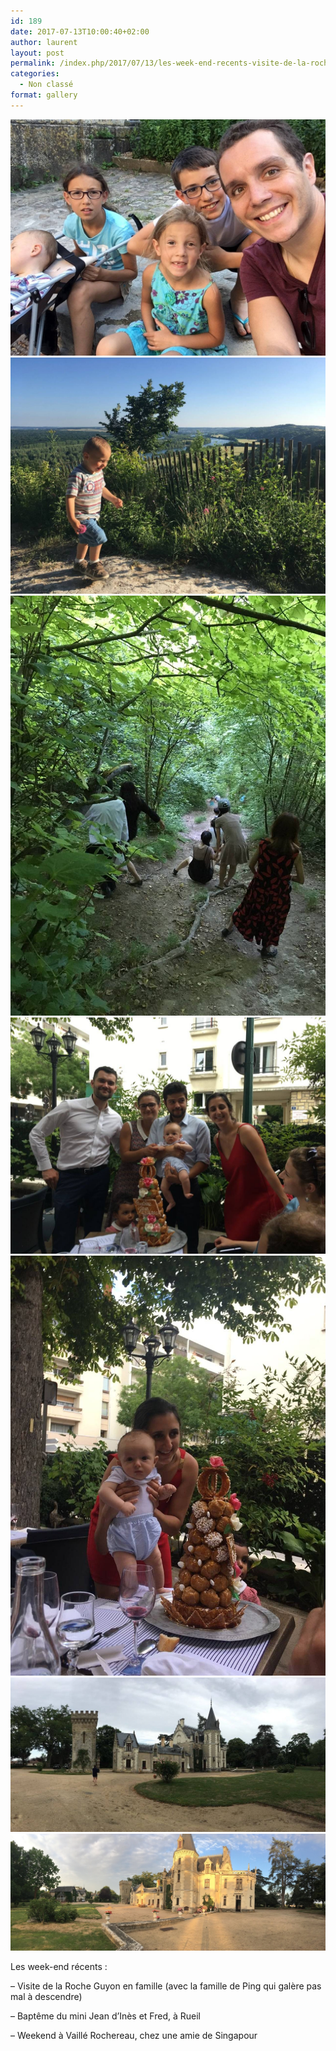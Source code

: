 ```yaml
---
id: 189
date: 2017-07-13T10:00:40+02:00
author: laurent
layout: post
permalink: /index.php/2017/07/13/les-week-end-recents-visite-de-la-roche-guyon/
categories:
  - Non classé
format: gallery
---
```

<img src="/images/2017/07/tumblr_osxoz1GR0s1uuvt0bo6_1280.jpg" />
<img src="/images/2017/07/tumblr_osxoz1GR0s1uuvt0bo7_1280.jpg" />
<img src="/images/2017/07/tumblr_osxoz1GR0s1uuvt0bo2_1280.jpg" />
<img src="/images/2017/07/tumblr_osxoz1GR0s1uuvt0bo4_1280.jpg" />
<img src="/images/2017/07/tumblr_osxoz1GR0s1uuvt0bo3_1280.jpg" />
<img src="/images/2017/07/tumblr_osxoz1GR0s1uuvt0bo5_1280.jpg" />
<img src="/images/2017/07/tumblr_osxoz1GR0s1uuvt0bo1_1280.jpg" />

Les week-end récents :

&#8211; Visite de la Roche Guyon en famille (avec la famille de Ping qui galère pas mal à descendre)

&#8211; Baptême du mini Jean d’Inès et Fred, à Rueil

&#8211; Weekend à Vaillé Rochereau, chez une amie de Singapour